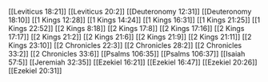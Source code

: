[[Leviticus 18:21]]
[[Leviticus 20:2]]
[[Deuteronomy 12:31]]
[[Deuteronomy 18:10]]
[[1 Kings 12:28]]
[[1 Kings 14:24]]
[[1 Kings 16:31]]
[[1 Kings 21:25]]
[[1 Kings 22:52]]
[[2 Kings 8:18]]
[[2 Kings 17:8]]
[[2 Kings 17:16]]
[[2 Kings 17:17]]
[[2 Kings 21:2]]
[[2 Kings 21:6]]
[[2 Kings 21:9]]
[[2 Kings 21:11]]
[[2 Kings 23:10]]
[[2 Chronicles 22:3]]
[[2 Chronicles 28:2]]
[[2 Chronicles 33:2]]
[[2 Chronicles 33:6]]
[[Psalms 106:35]]
[[Psalms 106:37]]
[[Isaiah 57:5]]
[[Jeremiah 32:35]]
[[Ezekiel 16:21]]
[[Ezekiel 16:47]]
[[Ezekiel 20:26]]
[[Ezekiel 20:31]]
